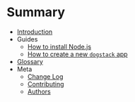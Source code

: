 # Summary

- [Introduction](readme.md)
- Guides
  - [How to install Node.js](./guides/how-to-install-js.md)
  - [How to create a new `dogstack` app](./guides/how-to-create-app.md)
- [Glossary](glossary.md)
- Meta
  - [Change Log](changelog.md)
  - [Contributing](contributing.md)
  - [Authors](authors.md)
